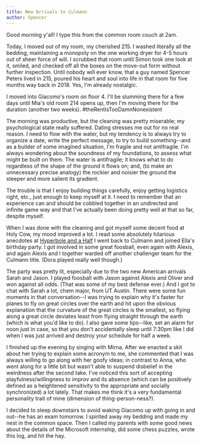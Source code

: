 ```yaml
---
title: New Arrivals to Culmann
author: Spencer
---
```


Good morning y'all! I type this from the common room couch at 2am.

Today, I moved out of my room, my cherished 215. I washed literally all the bedding, maintaining a monopoly on the one working dryer for 4-5 hours out of sheer force of will. I scrubbed that room until Simon took one look at it, smiled, and checked off all the boxes on the move-out form without further inspection. Until nobody will ever know, that a guy named Spencer Peters lived in 215, poured his heart and soul into life in that room for five months way back in 2018. Yes, I'm already nostalgic.

I moved into Giacomo's room on floor 4. I'll be slumming there for a few days until Mia's old room 214 opens up, then I'm moving there for the duration (another two weeks). #theRentIsTooDamnNonexistent

The morning was productive, but the cleaning was pretty miserable; my psychological state really suffered. Dating stresses me out for no real reason. I need to flow with the water, but my tendency is to always try to organize a date, write the perfect message, to try to build something--and as a builder of some imagined situation, I'm fragile and not antifragile. I'm always wondering about the soundness of my foundations, to assess what might be built on them. The water is antifragile; it knows what to do regardless of the shape of the ground it flows on; and, (to make an unnecessary precise analogy) the rockier and noisier the ground the steeper and more salient its gradient.

The trouble is that I enjoy building things carefully, enjoy getting logistics right, etc., just enough to keep myself at it. I need to remember that an experience can and should be cobbled together in an undirected and infinite game way and that I've actually been doing pretty well at that so far, despite myself.

When I was done with the cleaning and got myself some decent food at Holy Cow, my mood improved a lot. I read some absolutely hilarious anecdotes at [Hyperbole and a Half](http://hyperboleandahalf.blogspot.ch/) I went back to Culmann and joined Ella's birthday party. I got involved in some great foosball, even again with Alexis, and again Alexis and I together warded off another challenger team for the Culmann title. (Dora played really well though.)

The party was pretty lit, especially due to the two new American arrivals Sarah and Jason. I played foosball with Jason against Alexis and Oliver and won against all odds. (That was some of my best defense ever.) And I got to chat with Sarah a lot, chem major, from UT Austin. There were some fun moments in that conversation--I was trying to explain why it's faster for planes to fly on great circles over the earth and hit upon the obvious explanation that the curvature of the great circles is the smallest, so flying along a great circle deviates least from flying straight through the earth (which is what you'd like to do). I also gave some tips--like, set an alarm for noon just in case, so that you don't accidentally sleep until 7:30pm like I did when I was just arrived and destroy your schedule for half a week.

I finished up the evening by singing with Mirna. After we enacted a skit about her trying to explain some acronym to me, she commented that I was always willing to go along with her goofy ideas; in contrast to Anna, who went along for a little bit but wasn't able to suspend disbelief in the weirdness after the second take. I've noticed this sort of accepting playfulness/willingness to improv and its absence (which can be positively defined as a heightened sensitivity to the appropriate and socially synchronized) a lot lately. That makes me think it's a very fundamental personality trait of mine (dimension of thing-person-ness?).

I decided to sleep downstairs to avoid waking Giacomo up with going in and out--he has an exam tomorrow. I spirited away my bedding and made my nest in the common space. Then I called my parents with some good news about the details of the Microsoft internship, did some chess puzzles, wrote this log, and hit the hay.

